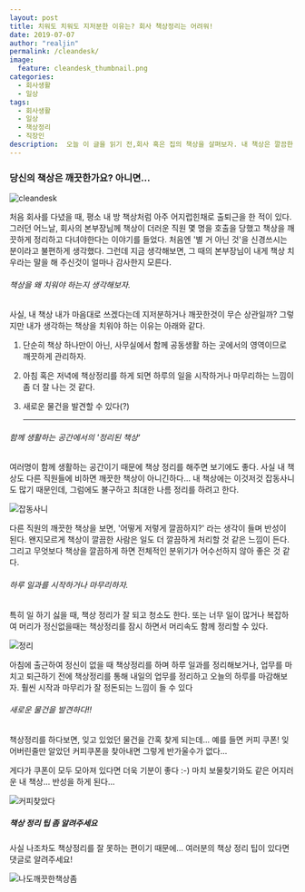 ```yaml
---
layout: post
title: 치워도 치워도 지저분한 이유는? 회사 책상정리는 어려워!
date: 2019-07-07
author: "realjin"
permalink: /cleandesk/
image:
  feature: cleandesk_thumbnail.png
categories:
  - 회사생활
  - 일상
tags:
  - 회사생활
  - 일상
  - 책상정리
  - 직장인
description:  오늘 이 글을 읽기 전,회사 혹은 집의 책상을 살펴보자. 내 책상은 깔끔한 편인가? 아니면 조금 지저분한 편인가? 책상정리를 평소에 자주 하지는 않지만 주기적으로 해두면 확실히 도움은 되는것같다. 하지만 아직은 어려운 책상정리! 누가 팁 좀 알려주세요. 
---
```


### 당신의 책상은 깨끗한가요? 아니면...

![cleandesk](https://lh3.googleusercontent.com/pYWM26ffo68EjR8SO7-EIQ2qwDvq2ZWJZCZGbE0-2Rdj7U5HF-2rrUbYE6z7zxaIRoY9h0gIDf9qse6MJUTAeMzcvCIqQ7qgVSmk5h_B1GViPROp5lv9itKnnyqOKQUHalX43tmXpeilYpN19ANaAdwE0HdB1kp9MAEvWLts7-JTSj1rfHg9C9PAAy7nW5GFKSsOcdp0-SHUz8nKbfBc3Qno6sJaNAZivefwjsgNg23HFDXlkx4LAOMJ-4AbbNGss2-2Reo9bTjbZklMXoo0MZZXRBaR4orTaA0AWkDyqFbGlEm_ZJxvLy441KumKeEvH_1Rs_VvUZeXXNs881BU43DpH4PbvLRK4j5rxXkrnvjnAJ8pdwzSp7mVr5WtaxmrcWw5IoE00dkQkmbCFKfQ4ExDQHq6YjZrtNhLNFiTV9MaFid7nyVsHi7XOXYy3UzDZhODiEcD7mDw0mzxm5ssykcp_wqb7g57cH9GuJIcVLzzJf2RFiBUQ3xADKhuJWRwaa4F3y3Yn9jUBSIK8EJJLdHl3NAAclNBn_wgW0PtWRwe5w7Xq_z1vbEDuN8S43uQyQO_Ck28-5t__OBeeyxYGT0hCpJswUPA29-g90UeO9_khyKecmCFA4YQniXRdPsOmKJF0l594F23UZPqS85ktBK0oZC7gaY=w1355-h903-no)

처음 회사를 다녔을 때, 평소 내 방 책상처럼 아주 어지럽힌채로 출퇴근을 한 적이 있다. 그러던 어느날, 회사의 본부장님께 책상이 더러운 직원 몇 명을 호출을 당했고 책상을 깨끗하게 정리하고 다녀야한다는 이야기를 들었다. 처음엔 '별 거 아닌 것'을 신경쓰시는 분이라고 불편하게 생각했다. 그런데 지금 생각해보면, 그 때의 본부장님이 내게 책상 치우라는 말을 해 주신것이 얼마나 감사한지 모른다.

###### 책상을 왜 치워야 하는지 생각해보자.

사실, 내 책상 내가 마음대로 쓰겠다는데 지저분하거나 깨끗한것이 무슨 상관일까?
그렇지만 내가 생각하는 책상을 치워야 하는 이유는 아래와 같다.

1. 단순히 책상 하나만이 아닌, 사무실에서 함께 공동생활 하는 곳에서의 영역이므로 깨끗하게 관리하자.

2. 아침 혹은 저녁에 책상정리를 하게 되면 하루의 일을 시작하거나 마무리하는 느낌이 좀 더 잘 나는 것 같다.

3. 새로운 물건을 발견할 수 있다(?)

   ------

###### 함께 생활하는 공간에서의 '정리된 책상'

여러명이 함께 생활하는 공간이기 때문에 책상 정리를 해주면 보기에도 좋다.
사실 내 책상도 다른 직원들에 비하면 깨끗한 책상이 아니긴하다...
내 책상에는 이것저것 잡동사니도 많기 때문인데, 그럼에도 불구하고 최대한 나름 정리를 하려고 한다.

   ![잡동사니](https://lh3.googleusercontent.com/PWPkytG2iVxb6IPc6KjndBucS_amBBT4trLW2DbLMfQEG_4ItRzokgMYt4Hj9-U5GXzwmjW9B6hHf9JqDqRHZzR4bdr740TWJI24MYM4Xo8uf6JkF-enDIJQl5iyIADZ1D1LYc8bBcc4YDWqdZUmppZEY1ayqK3PBLl4oiKYCWqr2vjfvwZknrodJCY8Ktu7x3pwzc7GxcTtJBiOgj7zN0F-E-QBspxSPlpWLPTEDiGFOGJbH-ptU-Sdnx3cz5uTSYgCsApAqasmdDq0XYmTd0ZlRRjSIPn_hW9F2P48PCMxCJ5lH0jb2QP5qMLN3qGsT_tI8yqr8SqlF10izUVHwSUZkg0-E6WUM_Tc1czfNLFZ320p-tKzk5TXvEGmTXYDCxPkyNQ9dpxY7nh_5C5bXr6rHuPglZJJKFAnDcsAGdQIW0ZRJVgcfxCoT5TzC81ubGY2GbfVTDbZRwyIE3jircF_w7tHkKjHfXgoe8mx0eX5-MSM2lY45gC13cOeUon5HeN1VIzT0Vqb3a95il71SSa5jQyVKb9plyOkw16PsHJwsYxSMw7KewURIEaLikNvg3t6vbh_ko4HiSUMZ1KlSmICmUE_gAg_wxSIZaHw0zuvh3NA5LXhMhxBSE1Wh-4oAcEZh7GubaoxnDQ0EL31Fu_L4SU3gzY=w408-h272-no)



다른 직원의 깨끗한 책상을 보면, '어떻게 저렇게 깔끔하지?' 라는 생각이 들며 반성이 된다.
왠지모르게 책상이 깔끔한 사람은 일도 더 깔끔하게 처리할 것 같은 느낌이 든다.
그리고 무엇보다 책상을 깔끔하게 하면 전체적인 분위기가 어수선하지 않아 좋은 것 같다.

###### 하루 일과를 시작하거나 마무리하자.

특히 일 하기 싫을 때, 책상 정리가 잘 되고 청소도 한다.
또는 너무 일이 많거나 복잡하여 머리가 정신없을때는
책상정리를 잠시 하면서 머리속도 함께 정리할 수 있다.

   ![정리](https://lh3.googleusercontent.com/aG6PX6PZucODQQl_RcYVYHhuHU6mr6OAVfN8hGzGWfLTwoOOG-i_M1wRKseYd4tdf511bCltKdDYHfA7wpS-I0H4TnReBTr61IxsEj7-KITKAFJowUchSvJREXwYF6SsKlcg44y8r-yaTnL_WwV0RofKrIWDYEEwKleYSrFSfGRuKdK33Tj94KqNyoHyYz860-xLCs8JQgpGlYp6lA3eZ-upNU1WEu-WsFoDWu7pO6d_2K-xNvttaCmVN0JCXf9J6x3j7iXTX2STBbCdrRu0rfYfXfk_fF9bRUJ_rPZez74wHCPd__hbEdq9ff2OfCHdKlG6kwsCIWY2h70lnXhAmXzVIADH-DIRIIzmWxivewyUZnMehrLa6dmqWaXHfFyj66OwRjt5FjZCkTWXE-5oDgQV6pqpz8q_FBb1Qj6TnAgTH-CvfGssX6yQ3PdqkjZ18Pd-akNZhzWFHy5969jM2jBrhufN4IASWc12TRQ_nRgoT3K_SdAgEX2SZUBm8nImEwbSwbjyqH-Ly3_Xc0KaV0dEY3JVwAgfA8VeKDZooN_Qo2gSzNRRaWGiBgjb21F3WE7b4ejkVxGDZkDUWoNdu0tvVSPrA62Vxp7sQEazCzGeSeR68HWm36n7YyRoT4yq2Ui4HnGDbLvsGr_ECmqqiUqWie2aAbc=w955-h638-no)

아침에 출근하여 정신이 없을 때 책상정리를 하며 하루 일과를 정리해보거나,
업무를 마치고 퇴근하기 전에 책상정리를 통해 내일의 업무를 정리하고 오늘의 하루를 마감해보자.
훨씬 시작과 마무리가 잘 정돈되는 느낌이 들 수 있다

###### 새로운 물건을 발견하다!!

책상정리를 하다보면, 잊고 있었던 물건을 간혹 찾게 되는데... 예를 들면 커피 쿠폰!
잊어버린줄만 알았던 커피쿠폰을 찾아내면 그렇게 반가울수가 없다...

게다가 쿠폰이 모두 모아져 있다면 더욱 기분이 좋다 :-)
마치 보물찾기와도 같은 어지러운 내 책상... 반성을 하게 된다...

   ![커피찾았다](https://lh3.googleusercontent.com/QILg7gfIdIMGjwUSRxIhdfil7h74KtXi4x0WXvIhlDQrwm1dBh7WqQdeGmVfZAgJJDiYhn_SyzI7Xw198FiG4FPJ-ojnmpFOauyPHHZjKPogEZffOnH6Rc1V_CYb5uyD5Yj3YKmlSerwLFM8Ktyw7KhU-bvKqenBuumBjjnbP34Sh9cPOUfO2130ynrrgv70WDkpwD1I70V1_qTXoLawE9op3T-wfj4BOu-9hR3hzS3w65jvvd-3mt-1yh0BVfOQdQl2WrhnkdXC__YPpMZ_rdLzGNR5oW65Yd0z-jqPbidbpHz-LLED5evrJ_ixAtUvdXZjoHwfN9-ok_vCnUut_e9-viyy8IQYoJu34X-U-82H8K3VSeggGf_9n2uzoHGAueno4V7K8V0G3-5RPmcI4fs8QMPDbjK2QrwN9xHyXfh6diNouHeMQno0e8mf6x3taZvbSY9YHj-Q8dMu77umf_gnmHHp1rL0fVE4u6HjZKaMzC5SbwBTSxFOEJjRETyXbaI3dOJcTduLpsZHM5r-kJfyeLI7IDqWMYhZPvpsdq2XeeF3KuNPMqsffyCat5rl_rSnxiT9GSLqFKmngKXaLF2ZMoGJcXUNuYnUAghXClLqsEbfWDp2KLlwhSn6jfNSC8LAA4MsSW7HyyY9gLDynRlLSbJc_Kk=w955-h638-no)

##### 책상 정리 팁 좀 알려주세요

사실 나조차도 책상정리를 잘 못하는 편이기 때문에...
여러분의 책상 정리 팁이 있다면 댓글로 알려주세요!

   ![나도깨끗한책상좀](https://lh3.googleusercontent.com/TTsN3Y2X3Wllyazd-O1xdNpJvMew3VZIuTB90cdGDAhGSJ5MCCFsCDTpvjGGbd2MKGiaNNiYAM87V74kYsOiloZwkWokyYxYcXU8jsilHTlWKn8oT07l4QrwW_P5hQUUKJjsb_IEo1UdWtedFUJqDsOULSKopsNQM75Fz_8tGgKcuNYK8wVdGsjc2N0XadpOfe5eOqz9B_djFyIJBgPX7BkZddf0oXl3IBgkFJCNr2kV1M3xVbhnY9H2EHYp5IY9Dk_QHz7yiVVT4QXI9uQRKpVXXRW1RN1rpLHIEdwdZqC8fZjhE1g70QJjnsOWHglYU2EzA1ZpiSYvo40q3Ng0RQUxl117DixqLBjXVhBGe5qIj4E7RO1VPWpbs9SWvAtjemKn0DT3XSmphXliI_HxRH2tztVrB-APyMF44sC2WNOo-fd-htM00HpmVFblxcSZsUyFKhiI4Pal9--25EYS43XDuzrpjHmMc1r_ZE18TD7eLqaNmEcEkJ-Wp3nazf4EbJIRP30CcvbBR1g9VG1mlI2LGZZYMZA8hnFcYVRWB-Zsug7-KPiG5j1r4s2_xTiEW7O6i5BAgiEL84bVih650zTeK-80yRl0lnynTvgEsKmRVM5TThx2PF-wLQ7Ney4GYphVxPFcRth_p3Cz8XC5mMoyTbcZMKA=w955-h638-no)
